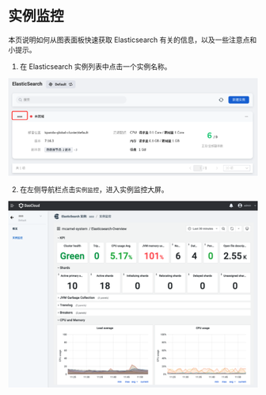 # 实例监控

本页说明如何从图表面板快速获取 Elasticsearch 有关的信息，以及一些注意点和小提示。

1. 在 Elasticsearch 实例列表中点击一个实例名称。

  ![实例监控](../images/monitor01.png)

2. 在左侧导航栏点击`实例监控`，进入实例监控大屏。

  ![实例监控](../images/monitor02.png)